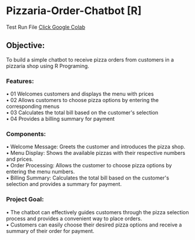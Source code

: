 # Pizzaria-Order-Chatbot [R]
Test Run File [Click Google Colab](https://colab.research.google.com/drive/1lof-x-iK6j-C5qjU03G2I4jsKjZJTHxt?usp=sharing)

## Objective:
To build a simple chatbot to receive pizza orders from customers in a pizzaria shop using R Programing.

### Features:
• 01 Welcomes customers and displays the menu with prices  
• 02 Allows customers to choose pizza options by entering the corresponding menus  
• 03 Calculates the total bill based on the customer's selection  
• 04 Provides a billing summary for payment

### Components:
• Welcome Message: Greets the customer and introduces the pizza shop.  
• Menu Display: Shows the available pizzas with their respective numbers and prices.  
• Order Processing: Allows the customer to choose pizza options by entering the menu numbers.  
• Billing Summary: Calculates the total bill based on the customer's selection and provides a summary for payment.  

### Project Goal:
• The chatbot can effectively guides customers through the pizza selection process and provides a convenient way to place orders.  
• Customers can easily choose their desired pizza options and receive a summary of their order for payment.
